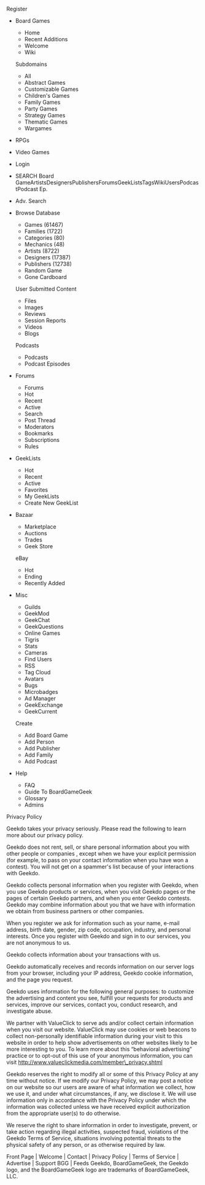   
Register

*   Board Games
    
    *   Home
    *   Recent Additions
    *   Welcome
    *   Wiki
    
    Subdomains
    *   All
    *   Abstract Games
    *   Customizable Games
    *   Children's Games
    *   Family Games
    *   Party Games
    *   Strategy Games
    *   Thematic Games
    *   Wargames
*   RPGs
*   Video Games
*   Login

*   SEARCH Board GameArtistsDesignersPublishersForumsGeekListsTagsWikiUsersPodcastPodcast Ep.
*   Adv. Search

*   Browse Database
    
    *   Games (61467)
    *   Families (1722)
    *   Categories (80)
    *   Mechanics (48)
    *   Artists (8722)
    *   Designers (17387)
    *   Publishers (12738)
    *   Random Game
    *   Gone Cardboard
    
    User Submitted Content
    
    *   Files
    *   Images
    *   Reviews
    *   Session Reports
    *   Videos
    *   Blogs
    
    Podcasts
    *   Podcasts
    *   Podcast Episodes
*   Forums
    *   Forums
    *   Hot
    *   Recent
    *   Active
    *   Search
    *   Post Thread
    *   Moderators
    *   Bookmarks
    *   Subscriptions
    *   Rules
*   GeekLists
    *   Hot
    *   Recent
    *   Active
    *   Favorites
    *   My GeekLists
    *   Create New GeekList
*   Bazaar
    
    *   Marketplace
    *   Auctions
    *   Trades
    *   Geek Store
    
    eBay
    *   Hot
    *   Ending
    *   Recently Added
*   Misc
    
    *   Guilds
    *   GeekMod
    *   GeekChat
    *   GeekQuestions
    *   Online Games
    *   Tigris
    *   Stats
    *   Cameras
    *   Find Users
    *   RSS
    *   Tag Cloud
    *   Avatars
    *   Bugs
    *   Microbadges
    *   Ad Manager
    *   GeekExchange
    *   GeekCurrent
    
    Create
    *   Add Board Game
    *   Add Person
    *   Add Publisher
    *   Add Family
    *   Add Podcast
*   Help
    *   FAQ
    *   Guide To BoardGameGeek
    *   Glossary
    *   Admins

Privacy Policy

Geekdo takes your privacy seriously. Please read the following to learn more about our privacy policy.

Geekdo does not rent, sell, or share personal information about you with other people or companies , except when we have your explicit permission (for example, to pass on your contact information when you have won a contest). You will not get on a spammer's list because of your interactions with Geekdo.

Geekdo collects personal information when you register with Geekdo, when you use Geekdo products or services, when you visit Geekdo pages or the pages of certain Geekdo partners, and when you enter Geekdo contests. Geekdo may combine information about you that we have with information we obtain from business partners or other companies.

When you register we ask for information such as your name, e-mail address, birth date, gender, zip code, occupation, industry, and personal interests. Once you register with Geekdo and sign in to our services, you are not anonymous to us.

Geekdo collects information about your transactions with us.

Geekdo automatically receives and records information on our server logs from your browser, including your IP address, Geekdo cookie information, and the page you request.

Geekdo uses information for the following general purposes: to customize the advertising and content you see, fulfill your requests for products and services, improve our services, contact you, conduct research, and investigate abuse.

We partner with ValueClick to serve ads and/or collect certain information when you visit our website. ValueClick may use cookies or web beacons to collect non-personally identifiable information during your visit to this website in order to help show advertisements on other websites likely to be more interesting to you. To learn more about this “behavioral advertising” practice or to opt-out of this use of your anonymous information, you can visit http://www.valueclickmedia.com/member\_privacy.shtml

Geekdo reserves the right to modify all or some of this Privacy Policy at any time without notice. If we modify our Privacy Policy, we may post a notice on our website so our users are aware of what information we collect, how we use it, and under what circumstances, if any, we disclose it. We will use information only in accordance with the Privacy Policy under which the information was collected unless we have received explicit authorization from the appropriate user(s) to do otherwise.

We reserve the right to share information in order to investigate, prevent, or take action regarding illegal activities, suspected fraud, violations of the Geekdo Terms of Service, situations involving potential threats to the physical safety of any person, or as otherwise required by law.

Front Page | Welcome | Contact | Privacy Policy | Terms of Service | Advertise | Support BGG | Feeds Geekdo, BoardGameGeek, the Geekdo logo, and the BoardGameGeek logo are trademarks of BoardGameGeek, LLC.